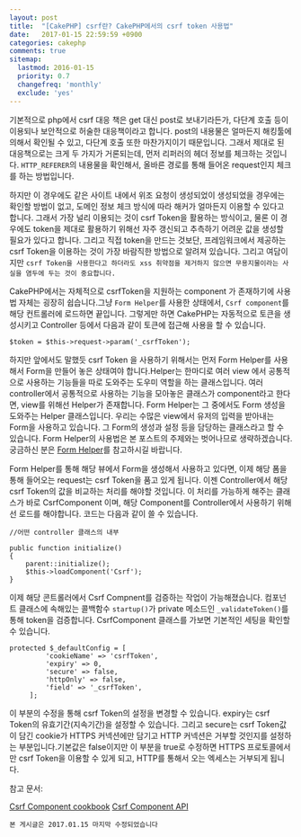 ```yaml
---
layout: post
title:  "[CakePHP] csrf란? CakePHP에서의 csrf token 사용법"
date:   2017-01-15 22:59:59 +0900
categories: cakephp
comments: true
sitemap:
  lastmod: 2016-01-15
  priority: 0.7
  changefreq: 'monthly'
  exclude: 'yes'
---
```




기본적으로 php에서 csrf 대응 책은 get 대신 post로 보내기라든가, 다단계 호출 등이 이용되나 보안적으로 허술한 대응책이라고 합니다. post의 내용물은 얼마든지 해킹툴에 의해서 확인될 수 있고, 다단계 호출 또한 마찬가지이기 때문입니다.  <!--break-->  그래서 제대로 된 대응책으로는 크게 두 가지가 거론되는데, 먼저 리퍼러의 헤더 정보를 체크하는 것입니다. `HTTP_REFERER`의 내용물을 확인해서, 올바른 경로를 통해 들어온 request인지 체크를 하는 방법입니다.

하지만 이 경우에도 같은 사이트 내에서 위조 요청이 생성되었이 생성되었을 경우에는 확인할 방법이 없고, 도메인 정보 체크 방식에 따라 해커가 얼마든지 이용할 수 있다고 합니다. 그래서 가장 널리 이용되는 것이 csrf Token을 활용하는 방식이고, 물론 이 경우에도 token을 제대로 활용하기 위해선 자주 갱신되고 추측하기 어려운 값을 생성할 필요가 있다고 합니다. 그리고 직접 token을 만드는 것보단, 프레임워크에서 제공하는 csrf Token을 이용하는 것이 가장 바람직한 방법으로 알려져 있습니다. 그리고 여담이지만 `csrf Token을 사용한다고 하더라도 xss 취약점을 제거하지 않으면 무용지물이라는 사실을 염두에 두는 것이 중요합니다.`


CakePHP에서는 자체적으로 csrfToken을 지원하는 component 가 존재하기에 사용법 자체는 굉장히 쉽습니다.그냥 `Form Helper`를 사용한 상태에서, `Csrf component`를 해당 컨트롤러에 로드하면 끝입니다. 그렇게만 하면 CakePHP는 자동적으로 토큰을 생성시키고 Controller 등에서 다음과 같이 토큰에 접근해 사용을 할 수 있습니다.


```
$token = $this->request->param('_csrfToken');
```


하지만 앞에서도 말했듯 csrf Token 을 사용하기 위해서는 먼저 Form Helper를 사용해서 Form을 만들어 놓은 상태여야 합니다.Helper는 한마디로 여러 view 에서 공통적으로 사용하는 기능들을 따로 도와주는 도우미 역할을 하는 클래스입니다. 여러 controller에서 공통적으로 사용하는 기능을 모아놓은 클래스가 component라고 한다면, view를 위해선 Helper가 존재합니다. Form Helper는 그 중에서도 Form 생성을 도와주는 Helper 클래스입니다. 우리는 수많은 view에서 유저의 입력을 받아내는 Form을 사용하고 있습니다. 그 Form의 생성과 설정 등을 담당하는 클래스라고 할 수 있습니다. Form Helper의 사용법은 본 포스트의 주제와는 벗어나므로 생략하겠습니다. 궁금하신 분은 [Form Helper][formhelper]를 참고하시길 바랍니다.

Form Helper를 통해 해당 뷰에서 Form을 생성해서 사용하고 있다면, 이제 해당 폼을 통해 들어오는 request는 csrf Token을 품고 있게 됩니다. 이젠 Controller에서 해당 csrf Token의 값을 비교하는 처리를 해야할 것입니다. 이 처리를 가능하게 해주는 클래스가 바로 CsrfComponent 이며, 해당 Component를 Controller에서 사용하기 위해선 로드를 해야합니다. 코드는 다음과 같이 쓸 수 있습니다.


```
//어떤 controller 클래스의 내부

public function initialize()
{
    parent::initialize();
    $this->loadComponent('Csrf');
}
```

이제 해당 콘트롤러에서 Csrf Compnent를 검증하는 작업이 가능해졌습니다. 컴포넌트 클래스에 속해있는 콜백함수 `startup()`가 private 메소드인 `_validateToken()`를 통해 token을 검증합니다. CsrfComponent 클래스를 가보면 기본적인 세팅을 확인할 수 있습니다.


```
protected $_defaultConfig = [
         'cookieName' => 'csrfToken',
         'expiry' => 0,
         'secure' => false,
         'httpOnly' => false,
         'field' => '_csrfToken',
     ];
```

이 부분의 수정을 통해 csrf Token의 설정을 변경할 수 있습니다. expiry는  csrf Token의 유효기간(지속기간)을 설정할 수 있습니다. 그리고 secure는 csrf Token값이 담긴 cookie가 HTTPS 커넥션에만 담기고 HTTP 커넥션은 거부할 것인지를 설정하는 부분입니다.기본값은 false이지만 이 부분을 true로 수정하면 HTTPS 프로토콜에서만 csrf Token을 이용할 수 있게 되고, HTTP를 통해서 오는 엑세스는 거부되게 됩니다.



참고 문서:

[Csrf Component cookbook][csrfcomponent1]
[Csrf Component API][csrfcomponent2]


`본 게시글은 2017.01.15 마지막 수정되었습니다`


[csrfcomponent1]: https://book.cakephp.org/3.0/en/controllers/components/csrf.html
[csrfcomponent2]: https://api.cakephp.org/3.3/class-Cake.Controller.Component.CsrfComponent.html
[formhelper]: https://book.cakephp.org/3.0/en/views/helpers/form.html
